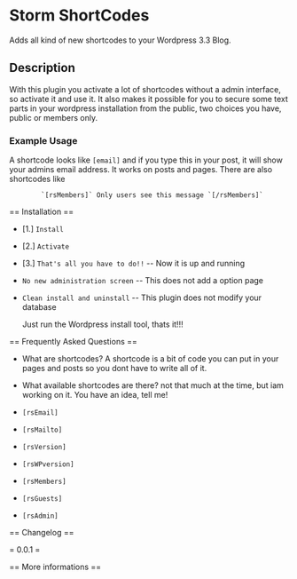 Storm ShortCodes
================

Adds all kind of new shortcodes to your Wordpress 3.3 Blog.

## Description

With this plugin you activate a lot of shortcodes without a admin
interface, so activate it and use it.
It also makes it possible for you to secure some text parts in your wordpress
installation from the public, two choices you have, public or members only.

### Example Usage
A shortcode looks like `[email]` and if you type this in your post, it will
show your admins email address. It works on posts and pages.
There are also shortcodes like

            `[rsMembers]` Only users see this message `[/rsMembers]`


== Installation ==

*  [1.] `Install`
*  [2.] `Activate`
*  [3.] `That's all you have to do!!` -- Now it is up and running


* `No new administration screen` -- This does not add a option page
* `Clean install and uninstall` -- This plugin does not modify your database

    Just run the Wordpress install tool, thats it!!!

== Frequently Asked Questions ==

*  What are shortcodes?
A shortcode is a bit of code you can put in your pages and posts so you dont
have to write all of it.

*  What available shortcodes are there?
not that much at the time, but iam working on it. You have an idea, tell me!

*  `[rsEmail]`
*  `[rsMailto]`
*  `[rsVersion]`
*  `[rsWPversion]`
*  `[rsMembers]`
*  `[rsGuests]`
*  `[rsAdmin]`


== Changelog ==

= 0.0.1 =


== More informations ==

[Wordpress]: https://codex.wordpress.org/Shortcode_API
[Wiki]: https://github.com/rubenstorm/storm-shortcodes/wiki
[Blog]: http://ruben-storm.de/blog
